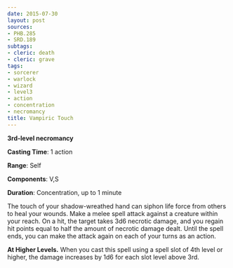 ```yaml
---
date: 2015-07-30
layout: post
sources:
- PHB.285
- SRD.189
subtags:
- cleric: death
- cleric: grave
tags:
- sorcerer
- warlock
- wizard
- level3
- action
- concentration
- necromancy
title: Vampiric Touch
---
```


**3rd-level necromancy**

**Casting Time**: 1 action

**Range**: Self

**Components**: V,S

**Duration**: Concentration, up to 1 minute

The touch of your shadow-wreathed hand can siphon life force from others to heal your wounds. Make a melee spell attack against a creature within your reach. On a hit, the target takes 3d6 necrotic damage, and you regain hit points equal to half the amount of necrotic damage dealt. Until the spell ends, you can make the attack again on each of your turns as an action. 

**At Higher Levels.** When you cast this spell using a spell slot of 4th level or higher, the damage increases by 1d6 for each slot level above 3rd.
